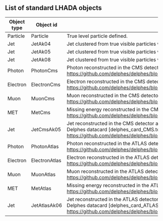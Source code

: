 List of standard LHADA objects
------------------------------

| Object type | Object id  | description                  |
|-------------|------------|------------------------------|
| Particle    | Particle   | True level particle defined. |
| Jet         | JetAk04    | Jet clustered from true visible particles with antikt-algorithm and distance parameter R=0.4 |
| Jet         | JetAk05    | Jet clustered from true visible particles with antikt-algorithm and distance parameter R=0.5 |
| Jet         | JetAk08    | Jet clustered from true visible particles with antikt-algorithm and distance parameter R=0.8 |
| Photon      | PhotonCms  | Photon reconstructed in the CMS detector as defined in Delphes datacard [delphes_card_CMS.tcl] ( https://github.com/delphes/delphes/blob/764f536462b646fdd0f033cc71c2b1539df6296a/cards/delphes_card_CMS.tcl)|
| Electron    | ElectronCms| Electron reconstructed in the CMS detector as defined in Delphes datacard [delphes_card_CMS.tcl] ( https://github.com/delphes/delphes/blob/764f536462b646fdd0f033cc71c2b1539df6296a/cards/delphes_card_CMS.tcl)|
| Muon        | MuonCms    | Muon reconstructed in the CMS detector as defined in Delphes datacard [delphes_card_CMS.tcl] ( https://github.com/delphes/delphes/blob/764f536462b646fdd0f033cc71c2b1539df6296a/cards/delphes_card_CMS.tcl)|
| MET         | MetCms     | Missing energy reconstructed in the CMS detector as defined in Delphes datacard [delphes_card_CMS.tcl] ( https://github.com/delphes/delphes/blob/764f536462b646fdd0f033cc71c2b1539df6296a/cards/delphes_card_CMS.tcl)|
| Jet         | JetCmsAk05 | Jet reconstructed in the CMS detector and clustered with anti-kt algorithm with distance parameter R=0.5 as defined in Delphes datacard [delphes_card_CMS.tcl] ( https://github.com/delphes/delphes/blob/764f536462b646fdd0f033cc71c2b1539df6296a/cards/delphes_card_CMS.tcl)|
| Photon      | PhotonAtlas  | Photon reconstructed in the ATLAS detector as defined in Delphes datacard [delphes_card_ATLAS.tcl] ( https://github.com/delphes/delphes/blob/764f536462b646fdd0f033cc71c2b1539df6296a/cards/delphes_card_ATLAS.tcl)|								   
| Electron    | ElectronAtlas| Electron reconstructed in the ATLAS detector as defined in Delphes datacard [delphes_card_ATLAS.tcl] ( https://github.com/delphes/delphes/blob/764f536462b646fdd0f033cc71c2b1539df6296a/cards/delphes_card_ATLAS.tcl)|								   
| Muon        | MuonAtlas    | Muon reconstructed in the ATLAS detector as defined in Delphes datacard [delphes_card_ATLAS.tcl] ( https://github.com/delphes/delphes/blob/764f536462b646fdd0f033cc71c2b1539df6296a/cards/delphes_card_ATLAS.tcl)|								   
| MET         | MetAtlas     | Missing energy reconstructed in the ATLAS detector as defined in Delphes datacard [delphes_card_ATLAS.tcl] ( https://github.com/delphes/delphes/blob/764f536462b646fdd0f033cc71c2b1539df6296a/cards/delphes_card_ATLAS.tcl)|							   
| Jet         | JetAtlasAk06 | Jet reconstructed in the ATLAS detector and clustered with anti-kt algorithm with distance parameter R=0.6 as defined in Delphes datacard [delphes_card_ATLAS.tcl] ( https://github.com/delphes/delphes/blob/764f536462b646fdd0f033cc71c2b1539df6296a/cards/delphes_card_ATLAS.tcl)| 

